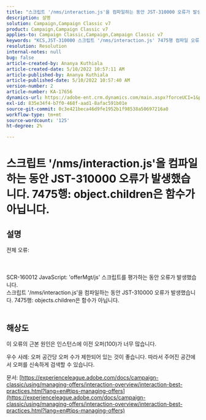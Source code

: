 ```yaml
---
title: "스크립트 '/nms/interaction.js'을 컴파일하는 동안 JST-310000 오류가 발생했습니다. 7475행: objects.children은 함수가 아닙니다."
description: 설명
solution: Campaign,Campaign Classic v7
product: Campaign,Campaign Classic v7
applies-to: Campaign Classic,Campaign,Campaign Classic v7
keywords: "KCS,JST-310000 스크립트 '/nms/interaction.js' 7475행 컴파일 오류: objects.children은 함수가 아닙니다."
resolution: Resolution
internal-notes: null
bug: false
article-created-by: Ananya Kuthiala
article-created-date: 5/10/2022 10:57:11 AM
article-published-by: Ananya Kuthiala
article-published-date: 5/10/2022 10:57:40 AM
version-number: 2
article-number: KA-17656
dynamics-url: https://adobe-ent.crm.dynamics.com/main.aspx?forceUCI=1&pagetype=entityrecord&etn=knowledgearticle&id=d9e69ff0-4fd0-ec11-a7b5-0022480a8e40
exl-id: 835e34f4-b7f0-468f-aad1-8afac591b01e
source-git-commit: 0c3e421beca46d9fe1952b1f98538a50697216a0
workflow-type: tm+mt
source-wordcount: '125'
ht-degree: 2%

---
```


# 스크립트 &#39;/nms/interaction.js&#39;을 컴파일하는 동안 JST-310000 오류가 발생했습니다. 7475행: object.children은 함수가 아닙니다.

## 설명

전체 오류:<br><br> <br><br>SCR-160012 JavaScript: &#39;offerMgt/js&#39; 스크립트를 평가하는 동안 오류가 발생했습니다.
<br>스크립트 &#39;/nms/interaction.js&#39;을 컴파일하는 동안 JST-310000 오류가 발생했습니다. 7475행: objects.children은 함수가 아닙니다.
<br> 

## 해상도


이 오류의 근본 원인은 인스턴스에 이전 오퍼(100)가 너무 많습니다.

우수 사례: 오퍼 공간당 오퍼 수가 제한되어 있는 것이 좋습니다. 따라서 주어진 공간에서 오퍼를 신속하게 검색할 수 있습니다.

문서: [https://experienceleague.adobe.com/docs/campaign-classic/using/managing-offers/interaction-overview/interaction-best-practices.html?lang=en#tips-managing-offers](https://experienceleague.adobe.com/docs/campaign-classic/using/managing-offers/interaction-overview/interaction-best-practices.html?lang=en#tips-managing-offers)
